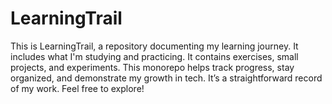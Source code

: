 # LearningTrail
This is LearningTrail, a repository documenting my learning journey. It includes what I'm studying and practicing. It contains exercises, small projects, and experiments. This monorepo helps track progress, stay organized, and demonstrate my growth in tech. It’s a straightforward record of my work. Feel free to explore!
